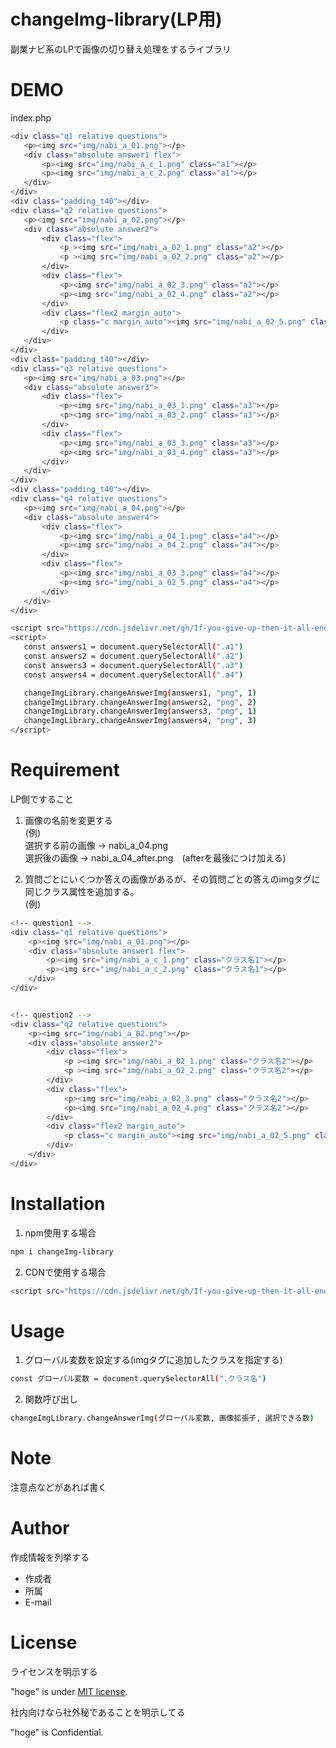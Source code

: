 # changeImg-library(LP用)

副業ナビ系のLPで画像の切り替え処理をするライブラリ
 
# DEMO
index.php

```bash
<div class="q1 relative questions">
   <p><img src="img/nabi_a_01.png"></p>
   <div class="absolute answer1 flex">
       <p><img src="img/nabi_a_c_1.png" class="a1"></p>
       <p><img src="img/nabi_a_c_2.png" class="a1"></p>
   </div>
</div>
<div class="padding_t40"></div>
<div class="q2 relative questions">
   <p><img src="img/nabi_a_02.png"></p>
   <div class="absolute answer2">
       <div class="flex">
           <p ><img src="img/nabi_a_02_1.png" class="a2"></p>
           <p ><img src="img/nabi_a_02_2.png" class="a2"></p>
       </div>
       <div class="flex">
           <p><img src="img/nabi_a_02_3.png" class="a2"></p>
           <p><img src="img/nabi_a_02_4.png" class="a2"></p>
       </div>
       <div class="flex2 margin_auto">
           <p class="c margin_auto"><img src="img/nabi_a_02_5.png" class="a2"></p>
       </div>
   </div>
</div>
<div class="padding_t40"></div>
<div class="q3 relative questions">
   <p><img src="img/nabi_a_03.png"></p>
   <div class="absolute answer3">
       <div class="flex">
           <p><img src="img/nabi_a_03_1.png" class="a3"></p>
           <p><img src="img/nabi_a_03_2.png" class="a3"></p>
       </div>
       <div class="flex">
           <p><img src="img/nabi_a_03_3.png" class="a3"></p>
           <p><img src="img/nabi_a_03_4.png" class="a3"></p>
       </div>
   </div>
</div>
<div class="padding_t40"></div>
<div class="q4 relative questions">
   <p><img src="img/nabi_a_04.png"></p>
   <div class="absolute answer4">
       <div class="flex">
           <p><img src="img/nabi_a_04_1.png" class="a4"></p>
           <p><img src="img/nabi_a_04_2.png" class="a4"></p>
       </div>
       <div class="flex">
           <p><img src="img/nabi_a_03_3.png" class="a4"></p>
           <p><img src="img/nabi_a_02_5.png" class="a4"></p>
       </div>
   </div>
</div>
```

 ```bash
<script src="https://cdn.jsdelivr.net/gh/If-you-give-up-then-it-all-ends-here/changeImg-library@v1.1.0/dist/index.js"></script>
<script>
    const answers1 = document.querySelectorAll(".a1")
    const answers2 = document.querySelectorAll(".a2")
    const answers3 = document.querySelectorAll(".a3")
    const answers4 = document.querySelectorAll(".a4")

    changeImgLibrary.changeAnswerImg(answers1, "png", 1)
    changeImgLibrary.changeAnswerImg(answers2, "png", 2)
    changeImgLibrary.changeAnswerImg(answers3, "png", 1)
    changeImgLibrary.changeAnswerImg(answers4, "png", 3)
</script>
 ```

 
 
# Requirement
 
LP側ですること

1. 画像の名前を変更する  
   (例)    
   選択する前の画像 -> nabi_a_04.png  
   選択後の画像 -> nabi_a_04_after.png　(afterを最後につけ加える)

2. 質問ごとにいくつか答えの画像があるが、その質問ごとの答えのimgタグに同じクラス属性を追加する。    
(例) 
```bash
<!-- question1 -->
<div class="q1 relative questions">
    <p><img src="img/nabi_a_01.png"></p>
    <div class="absolute answer1 flex">
        <p><img src="img/nabi_a_c_1.png" class="クラス名1"></p>
        <p><img src="img/nabi_a_c_2.png" class="クラス名1"></p>
    </div>
</div>


<!-- question2 -->
<div class="q2 relative questions">
    <p><img src="img/nabi_a_02.png"></p>
    <div class="absolute answer2">
        <div class="flex">
            <p ><img src="img/nabi_a_02_1.png" class="クラス名2"></p>
            <p ><img src="img/nabi_a_02_2.png" class="クラス名2"></p>
        </div>
        <div class="flex">
            <p><img src="img/nabi_a_02_3.png" class="クラス名2"></p>
            <p><img src="img/nabi_a_02_4.png" class="クラス名2"></p>
        </div>
        <div class="flex2 margin_auto">
            <p class="c margin_auto"><img src="img/nabi_a_02_5.png" class="クラス名2"></p>
        </div>
    </div>
</div>
```

 
# Installation
 
1. npm使用する場合
 ```bash
 npm i changeImg-library
 ```
2. CDNで使用する場合
 ```bash
 <script src="https://cdn.jsdelivr.net/gh/If-you-give-up-then-it-all-ends-here/changeImg-library@v1.1.0/dist/index.js"></script>
 ```
 
# Usage
 
1. グローバル変数を設定する(imgタグに追加したクラスを指定する)
 
```bash
const グローバル変数 = document.querySelectorAll(".クラス名")
```

2. 関数呼び出し  

```bash
changeImgLibrary.changeAnswerImg(グローバル変数, 画像拡張子, 選択できる数)
```

       
 
# Note
 
注意点などがあれば書く
 
# Author
 
作成情報を列挙する
 
* 作成者
* 所属
* E-mail
 
# License
ライセンスを明示する
 
"hoge" is under [MIT license](https://en.wikipedia.org/wiki/MIT_License).
 
社内向けなら社外秘であることを明示してる
 
"hoge" is Confidential.
